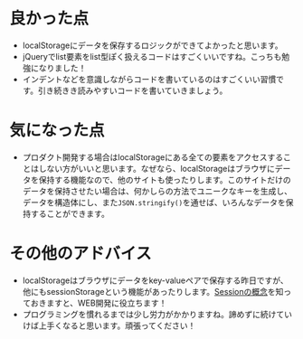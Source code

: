 # 良かった点
- localStorageにデータを保存するロジックができてよかったと思います。
- jQueryでlist要素をlist型ぽく扱えるコードはすごくいいですね。こっちも勉強になりました！
- インデントなどを意識しながらコードを書いているのはすごくいい習慣です。引き続きき読みやすいコードを書いていきましょう。

# 気になった点
- プロダクト開発する場合はlocalStorageにある全ての要素をアクセスすることはしない方がいいと思います。なぜなら、localStorageはブラウザにデータを保持する機能なので、他のサイトも使ったりします。このサイトだけのデータを保持させたい場合は、何かしらの方法でユニークなキーを生成し、データを構造体にし、また`JSON.stringify()`を通せば、いろんなデータを保持することができます。

# その他のアドバイス
- localStorageはブラウザにデータをkey-valueペアで保存する昨日ですが、他にもsessionStorageという機能があったりします。[Sessionの概念](https://qiita.com/Rudiments/items/dc151adb5269177c7330)を知っておきますと、WEB開発に役立ちます！
- プログラミングを慣れるまでは少し労力がかかりますね。諦めずに続けていけば上手くなると思います。頑張ってください！